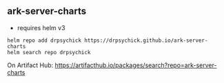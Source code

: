 ## ark-server-charts
* requires helm v3

```shell script
helm repo add drpsychick https://drpsychick.github.io/ark-server-charts
helm search repo drpsychick
```

On Artifact Hub: https://artifacthub.io/packages/search?repo=ark-server-charts